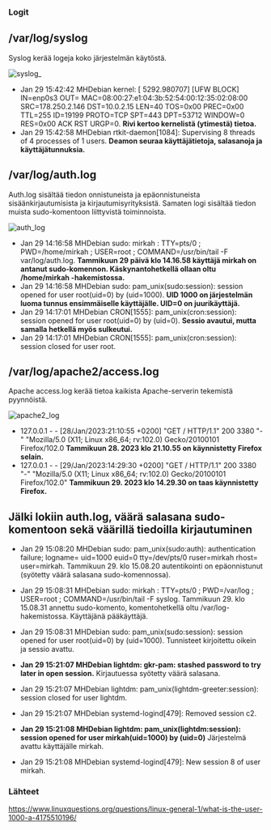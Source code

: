 ### Logit

## /var/log/syslog

Syslog kerää logeja koko järjestelmän käytöstä. 

![syslog_](https://user-images.githubusercontent.com/82024427/215330998-fdd1c20a-79b3-4860-bc2d-493ae4acdef9.png)

+ Jan 29 15:42:42 MHDebian kernel: [ 5292.980707] [UFW BLOCK] IN=enp0s3 OUT= MAC=08:00:27:e1:04:3b:52:54:00:12:35:02:08:00 SRC=178.250.2.146 DST=10.0.2.15 LEN=40 TOS=0x00 PREC=0x00 TTL=255 ID=19199 PROTO=TCP SPT=443 DPT=53712 WINDOW=0 RES=0x00 ACK RST URGP=0. **Rivi kertoo kernelistä (ytimestä) tietoa.** 
+ Jan 29 15:42:58 MHDebian rtkit-daemon[1084]: Supervising 8 threads of 4 processes of 1 users. **Deamon seuraa käyttäjätietoja, salasanoja ja käyttäjätunnuksia.**


## /var/log/auth.log

Auth.log sisältää tiedon onnistuneista ja epäonnistuneista sisäänkirjautumisista ja kirjautumisyrityksistä. Samaten logi sisältää tiedon muista sudo-komentoon liittyvistä toiminnoista. 

![auth_log](https://user-images.githubusercontent.com/82024427/215325975-5c3fe3c6-6b43-4e2c-a108-be155632aafb.png)

+ Jan 29 14:16:58 MHDebian sudo:   mirkah : TTY=pts/0 ; PWD=/home/mirkah ; USER=root ; COMMAND=/usr/bin/tail -F var/log/auth.log. **Tammikuun 29 päivä klo 14.16.58 käyttäjä mirkah on antanut sudo-komennon. Käskynantohetkellä ollaan oltu /home/mirkah -hakemistossa.** 
+ Jan 29 14:16:58 MHDebian sudo: pam_unix(sudo:session): session opened for user root(uid=0) by (uid=1000). **UID 1000 on järjestelmän luoma tunnus ensimmäiselle käyttäjälle. UID=0 on juurikäyttäjä.** 
+ Jan 29 14:17:01 MHDebian CRON[1555]: pam_unix(cron:session): session opened for user root(uid=0) by (uid=0). **Sessio avautui, mutta samalla hetkellä myös sulkeutui.**
+ Jan 29 14:17:01 MHDebian CRON[1555]: pam_unix(cron:session): session closed for user root. 

## /var/log/apache2/access.log

Apache access.log kerää tietoa kaikista Apache-serverin tekemistä pyynnöistä. 

![apache2_log](https://user-images.githubusercontent.com/82024427/215332230-879e494d-5324-4959-991b-5ddd6e11daf2.png)

+ 127.0.0.1 - - [28/Jan/2023:21:10:55 +0200] "GET / HTTP/1.1" 200 3380 "-" "Mozilla/5.0 (X11; Linux x86_64; rv:102.0) Gecko/20100101 Firefox/102.0 **Tammikuun 28. 2023 klo 21.10.55 on käynnistetty Firefox selain.**
+ 127.0.0.1 - - [29/Jan/2023:14:29:30 +0200] "GET / HTTP/1.1" 200 3380 "-" "Mozilla/5.0 (X11; Linux x86_64; rv:102.0) Gecko/20100101 Firefox/102.0" **Tammikuun 29. 2023 klo 14.29.30 on taas käynnistetty Firefox.**


## Jälki lokiin auth.log, väärä salasana sudo-komentoon sekä väärillä tiedoilla kirjautuminen

+ Jan 29 15:08:20 MHDebian sudo: pam_unix(sudo:auth): authentication failure; logname= uid=1000 euid=0 tty=/dev/pts/0 ruser=mirkah rhost=  user=mirkah. Tammikuun 29. klo 15.08.20 autentikointi on epäonnistunut (syötetty väärä salasana sudo-komennossa). 
+ Jan 29 15:08:31 MHDebian sudo:   mirkah : TTY=pts/0 ; PWD=/var/log ; USER=root ; COMMAND=/usr/bin/tail -F syslog. Tammikuun 29. klo 15.08.31 annettu sudo-komento, komentohetkellä oltu /var/log-hakemistossa. Käyttäjänä pääkäyttäjä. 
+ Jan 29 15:08:31 MHDebian sudo: pam_unix(sudo:session): session opened for user root(uid=0) by (uid=1000). Tunnisteet kirjoitettu oikein ja sessio avattu. 


+ **Jan 29 15:21:07 MHDebian lightdm: gkr-pam: stashed password to try later in open session.** Kirjautuessa syötetty väärä salasana. 
+ Jan 29 15:21:07 MHDebian lightdm: pam_unix(lightdm-greeter:session): session closed for user lightdm. 
+ Jan 29 15:21:07 MHDebian systemd-logind[479]: Removed session c2.
+ **Jan 29 15:21:08 MHDebian lightdm: pam_unix(lightdm:session): session opened for user mirkah(uid=1000) by (uid=0)** Järjestelmä avattu käyttäjälle mirkah. 
+ Jan 29 15:21:08 MHDebian systemd-logind[479]: New session 8 of user mirkah.


### Lähteet

https://www.linuxquestions.org/questions/linux-general-1/what-is-the-user-1000-a-4175510196/






